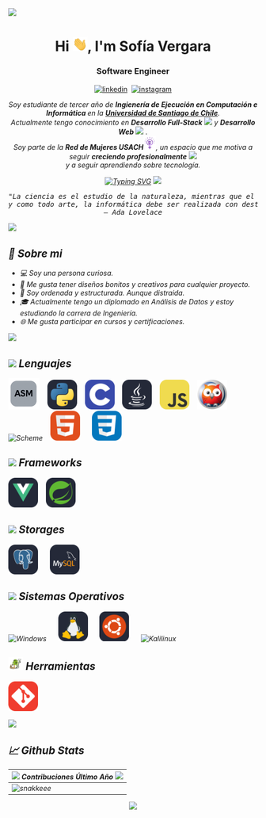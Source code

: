 <!--horizontal divider(gradiant)-->
<img src="https://user-images.githubusercontent.com/73097560/115834477-dbab4500-a447-11eb-908a-139a6edaec5c.gif">

<!--soy-->
<h1 align="center">Hi <img src="https://raw.githubusercontent.com/ABSphreak/ABSphreak/master/gifs/Hi.gif" width="30px">, I'm Sofía Vergara</h1>
<h3 align="center">Software Engineer</h3>

<!--redes-->
<p align="center">
<a href="https://www.linkedin.com/in/sofía-vergara-godoy" target="blank"><img align="center" src="https://user-images.githubusercontent.com/88904952/234979284-68c11d7f-1acc-4f0c-ac78-044e1037d7b0.png" alt="linkedin" height="30" width="30" /></a>&nbsp;
<a href="https://www.instagram.com/friedemmm/" target="blank"><img align="center" src="https://user-images.githubusercontent.com/88904952/234981169-2dd1e58f-4b7e-468c-8213-034ba62156c3.png" alt="instagram" height="30" width="30" /></a>
</p>

<!--descripcion-->
<p align="center">
  <em>
    Soy estudiante de tercer año de <b>Ingienería de Ejecución en Computación e Informática </b> en la <a href="https://www.usach.cl"> <b>Universidad de Santiago de Chile</b></a>. <br>
    Actualmente tengo conocimiento en <b>Desarrollo Full-Stack</b> <img src="https://github.com/TheDudeThatCode/TheDudeThatCode/blob/master/Assets/Developer.gif" width="30px"> y <b>Desarrollo Web</b>&nbsp;<img src="https://github.com/TheDudeThatCode/TheDudeThatCode/blob/master/Assets/Designer.gif" width="36px">&nbsp.
    <br> Soy parte de la <b>Red de Mujeres USACH</b><img src="https://github.com/Friedemmm/Friedemmm/blob/main/STEM_gif" width="25px">, un espacio que me motiva a seguir <b>creciendo profesionalmente</b> <img src="https://github.com/TheDudeThatCode/TheDudeThatCode/blob/master/Assets/Medal.gif" width="20px"> 
    <br>y a seguir aprendiendo sobre tecnología.

<!--gif-->
<br/>
<p align="center">
<a href="https://git.io/typing-svg"><img src="https://readme-typing-svg.demolab.com?font=Google+Sans+Code&size=25&letterSpacing=0.2rem&duration=1500&pause=500&color=F74CE5&center=true&width=435&lines=STEM;Full+Stack+Developer;Computer+Science;Web+Developer;Cibersegurity" alt="Typing SVG" /></a>

<!--cuadro cita-->
<img src="https://user-images.githubusercontent.com/73097560/115834477-dbab4500-a447-11eb-908a-139a6edaec5c.gif">
<pre align="center">
"La ciencia es el estudio de la naturaleza, mientras que el arte es el estudio de las ideas; 
y como todo arte, la informática debe ser realizada con destreza y belleza."
— Ada Lovelace</a>
</pre>

<!--sobre mi-->
<img src="https://user-images.githubusercontent.com/73097560/115834477-dbab4500-a447-11eb-908a-139a6edaec5c.gif">

## 📖 Sobre mi

* 💻 Soy una persona curiosa.
* 🎨 Me gusta tener diseños bonitos y creativos para cualquier proyecto.
* 📱 Soy ordenada y estructurada. Aunque distraida.
* 🎓 Actualmente tengo un diplomado en Análisis de Datos y estoy estudiando la carrera de Ingeniería.
* 🌐 Me gusta participar en cursos y certificaciones.

<!-- Languages -->
<img src="https://user-images.githubusercontent.com/73097560/115834477-dbab4500-a447-11eb-908a-139a6edaec5c.gif">

## <img src="https://lenguajesdeprogramacion.net/wp-content/uploads/2022/09/lenguajes-de-programacion-logo.png" width="20px"> Lenguajes

  <img
    src="https://github.com/Friedemmm/Friedemmm/blob/main/ASM_foto"
    width="63"
    alt="Assembler">
    &nbsp;&nbsp;
  <img
    src="https://raw.githubusercontent.com/tandpfun/skill-icons/65dea6c4eaca7da319e552c09f4cf5a9a8dab2c8/icons/Python-Dark.svg"
    width="60px"
    alt="Python">
    &nbsp;&nbsp;
  <img
    src="https://raw.githubusercontent.com/tandpfun/skill-icons/65dea6c4eaca7da319e552c09f4cf5a9a8dab2c8/icons/C.svg"
    width="60px"
    alt="C">
    &nbsp;&nbsp;
  <img
    src="https://raw.githubusercontent.com/tandpfun/skill-icons/65dea6c4eaca7da319e552c09f4cf5a9a8dab2c8/icons/Java-Dark.svg"
    width="60px"
    alt="Java">
    &nbsp;&nbsp;
  <img
    src="https://raw.githubusercontent.com/tandpfun/skill-icons/65dea6c4eaca7da319e552c09f4cf5a9a8dab2c8/icons/JavaScript.svg"
    width="60px"
    alt="Javascript">
    &nbsp;&nbsp;
  <img
    src="https://github.com/Friedemmm/Friedemmm/blob/main/Prolog_foto"
    width="60px"
    alt="Prolog">
    &nbsp;&nbsp;
  <img
    src="https://upload.wikimedia.org/wikipedia/commons/c/c1/Racket-logo.svg"
    width="60px"
    alt="Scheme">
    &nbsp;&nbsp;
  <img
    src="https://raw.githubusercontent.com/tandpfun/skill-icons/65dea6c4eaca7da319e552c09f4cf5a9a8dab2c8/icons/HTML.svg"
    width="60px"
    alt="HTML">
    &nbsp;&nbsp;&nbsp;&nbsp;
  <img
    src="https://raw.githubusercontent.com/tandpfun/skill-icons/65dea6c4eaca7da319e552c09f4cf5a9a8dab2c8/icons/CSS.svg"
    width="60px"
    alt="css">
    &nbsp;&nbsp;&nbsp;&nbsp;
  
<!-- Frameworks -->
  
## <img src="https://cdn-icons-png.flaticon.com/512/2620/2620969.png" width="20px"> Frameworks
  
  <img
    src="https://raw.githubusercontent.com/tandpfun/skill-icons/65dea6c4eaca7da319e552c09f4cf5a9a8dab2c8/icons/VueJS-Dark.svg"
    width="60px"
    alt="Vue 3">
    &nbsp;&nbsp;
  <img
    src="https://raw.githubusercontent.com/tandpfun/skill-icons/65dea6c4eaca7da319e552c09f4cf5a9a8dab2c8/icons/Spring-Dark.svg"
    width="60px"
    alt="Spring Boot">
    &nbsp;&nbsp;
  
<!-- Storages -->
  
## <img src="https://static.vecteezy.com/system/resources/thumbnails/029/345/981/small_2x/database-icon-data-analytics-icon-monitoring-big-data-analysis-containing-database-free-png.png" width="20px"> Storages

  <img
    src="https://raw.githubusercontent.com/tandpfun/skill-icons/65dea6c4eaca7da319e552c09f4cf5a9a8dab2c8/icons/PostgreSQL-Dark.svg"
    width="60px"
    alt="PostgreSQL">
    &nbsp;&nbsp;&nbsp;&nbsp;
  <img
    src="https://raw.githubusercontent.com/tandpfun/skill-icons/65dea6c4eaca7da319e552c09f4cf5a9a8dab2c8/icons/MySQL-Dark.svg"
    width="60px"
    alt="MySQL">
    &nbsp;&nbsp;&nbsp;&nbsp;

<!-- SO -->
  
## <img src="https://cdn-icons-png.flaticon.com/512/689/689358.png" width="20px"> Sistemas Operativos

  <img
    src="https://raw.githubusercontent.com/tandpfun/skill-icons/65dea6c4eaca7da319e552c09f4cf5a9a8dab2c8/icons/Windows-Dark.svg"
    width="60px"
    alt="Windows">
    &nbsp;&nbsp;&nbsp;&nbsp;
  <img
    src="https://raw.githubusercontent.com/tandpfun/skill-icons/65dea6c4eaca7da319e552c09f4cf5a9a8dab2c8/icons/Linux-Dark.svg"
    width="60px"
    alt="Linux">
    &nbsp;&nbsp;&nbsp;&nbsp;
  <img
    src="https://raw.githubusercontent.com/tandpfun/skill-icons/65dea6c4eaca7da319e552c09f4cf5a9a8dab2c8/icons/Ubuntu-Dark.svg"
    width="60px"
    alt="Ubuntu">
    &nbsp;&nbsp;&nbsp;&nbsp;
  <img
    src="https://raw.githubusercontent.com/tandpfun/skill-icons/65dea6c4eaca7da319e552c09f4cf5a9a8dab2c8/icons/Kali-Dark.svg"
    width="60px"
    alt="Kalilinux">
    &nbsp;&nbsp;&nbsp;&nbsp;
    
<!-- Tools -->
   
## <img src="https://github.com/Friedemmm/Friedemmm/blob/main/Android_foto" width="30px"> Herramientas

<img
    src="https://raw.githubusercontent.com/tandpfun/skill-icons/65dea6c4eaca7da319e552c09f4cf5a9a8dab2c8/icons/Git.svg"
    width="60px"
    alt="Git">
    &nbsp;&nbsp;&nbsp;&nbsp;

<!--stats-->
<img src="https://user-images.githubusercontent.com/73097560/115834477-dbab4500-a447-11eb-908a-139a6edaec5c.gif">

## 📈 Github Stats

<div align="Center">



<!--snake-->

| <img src="https://www.gifss.com/espacio/estrellas/images/estrella-01.gif" width="35px"> Contribuciones Último Año <img src="https://www.gifss.com/espacio/estrellas/images/estrella-01.gif" width="35px">|
| ------------------------------------------|
| ![snakkeee](https://github.com/user-attachments/assets/767354e9-fe1e-4009-b421-2f49388bfda5) | 

<img src="https://user-images.githubusercontent.com/73097560/115834477-dbab4500-a447-11eb-908a-139a6edaec5c.gif">

  <!-- iconos: https://github.com/tandpfun/skill-icons-->
  <!-- perfiles: https://github.com/durgeshsamariya/awesome-github-profile-readme-templates-->
  <!-- gif type: https://readme-typing-svg.demolab.com/demo/?font=Google+Sans+Code&size=25&letterSpacing=0.2rem&duration=1500&pause=500&color=F74CE5&center=true&lines=STEM;Full+Stack+Developer;Computer+Science;Web+Developer;Cibersegurity-->
  <!-- interactivos: https://github.com/DenverCoder1-->
